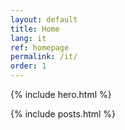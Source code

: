 ```yaml
---
layout: default
title: Home
lang: it
ref: homepage
permalink: /it/
order: 1
---
```


{% include hero.html %}

<main class="container my-4" markdown="1">

{% include posts.html %}

</main>

